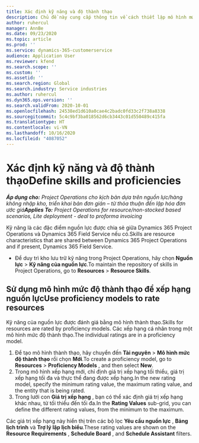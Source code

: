```yaml
---
title: Xác định kỹ năng và độ thành thạo
description: Chủ đề này cung cấp thông tin về cách thiết lập mô hình mức độ thành thạo để đánh giá các nguồn lực.
author: ruhercul
manager: AnnBe
ms.date: 09/23/2020
ms.topic: article
ms.prod: ''
ms.service: dynamics-365-customerservice
audience: Application User
ms.reviewer: kfend
ms.search.scope: ''
ms.custom: ''
ms.assetid: ''
ms.search.region: Global
ms.search.industry: Service industries
ms.author: ruhercul
ms.dyn365.ops.version: ''
ms.search.validFrom: 2020-10-01
ms.openlocfilehash: 24538ed1d610a0cae4c2badc0fd33c2f738a8338
ms.sourcegitcommit: 5c4c9bf3ba018562d6cb3443c01d550489c415fa
ms.translationtype: HT
ms.contentlocale: vi-VN
ms.lasthandoff: 10/16/2020
ms.locfileid: "4087052"
---
```

# <a name="define-skills-and-proficiencies"></a><span data-ttu-id="32753-103">Xác định kỹ năng và độ thành thạo</span><span class="sxs-lookup"><span data-stu-id="32753-103">Define skills and proficiencies</span></span>

<span data-ttu-id="32753-104">_**Áp dụng cho:** Project Operations cho kịch bản dựa trên nguồn lực/hàng không nhập kho, triển khai bản đơn giản – từ thỏa thuận đến lập hóa đơn ước giá_</span><span class="sxs-lookup"><span data-stu-id="32753-104">_**Applies To:** Project Operations for resource/non-stocked based scenarios, Lite deployment - deal to proforma invoicing_</span></span>

<span data-ttu-id="32753-105">Kỹ năng là các đặc điểm nguồn lực được chia sẻ giữa Dynamics 365 Project Operations và Dynamics 365 Field Service nếu có.</span><span class="sxs-lookup"><span data-stu-id="32753-105">Skills are resource characteristics that are shared between Dynamics 365 Project Operations and if present, Dynamics 365 Field Service.</span></span> 

- <span data-ttu-id="32753-106">Để duy trì kho lưu trữ kỹ năng trong Project Operations, hãy chọn **Nguồn lực** \> **Kỹ năng của nguồn lực**.</span><span class="sxs-lookup"><span data-stu-id="32753-106">To maintain the repository of skills in Project Operations, go to **Resources** \> **Resource Skills**.</span></span> 

## <a name="use-proficiency-models-to-rate-resources"></a><span data-ttu-id="32753-107">Sử dụng mô hình mức độ thành thạo để xếp hạng nguồn lực</span><span class="sxs-lookup"><span data-stu-id="32753-107">Use proficiency models to rate resources</span></span>

<span data-ttu-id="32753-108">Kỹ năng của nguồn lực được đánh giá bằng mô hình thành thạo.</span><span class="sxs-lookup"><span data-stu-id="32753-108">Skills for resources are rated by proficiency models.</span></span> <span data-ttu-id="32753-109">Các xếp hạng cá nhân trong một mô hình mức độ thành thạo.</span><span class="sxs-lookup"><span data-stu-id="32753-109">The individual ratings are in a proficiency model.</span></span> 

1. <span data-ttu-id="32753-110">Để tạo mô hình thành thạo, hãy chuyển đến **Tài nguyên** \> **Mô hình mức độ thành thạo** rồi chọn **Mới**.</span><span class="sxs-lookup"><span data-stu-id="32753-110">To create a proficiency model, go to **Resources** \> **Proficiency Models** , and then select **New**.</span></span>
2. <span data-ttu-id="32753-111">Trong mô hình xếp hạng mới, chỉ định giá trị xếp hạng tối thiểu, giá trị xếp hạng tối đa và thực thể đang được xếp hạng.</span><span class="sxs-lookup"><span data-stu-id="32753-111">In the new rating model, specify the minimum rating value, the maximum rating value, and the entity that is being rated.</span></span>
3. <span data-ttu-id="32753-112">Trong lưới con **Giá trị xếp hạng** , bạn có thể xác định giá trị xếp hạng khác nhau, từ tối thiểu đến tối đa.</span><span class="sxs-lookup"><span data-stu-id="32753-112">In the **Rating Values** sub-grid, you can define the different rating values, from the minimum to the maximum.</span></span>


<span data-ttu-id="32753-113">Các giá trị xếp hạng này hiển thị trên các bộ lọc **Yêu cầu nguồn lực** , **Bảng lịch trình** và **Trợ lý lập lịch biểu**.</span><span class="sxs-lookup"><span data-stu-id="32753-113">These rating values are shown on the **Resource Requirements** , **Schedule Board** , and **Schedule Assistant** filters.</span></span>
